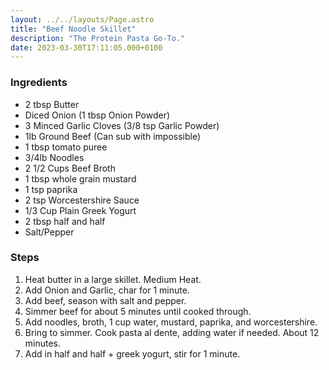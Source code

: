 ```yaml
---
layout: ../../layouts/Page.astro
title: "Beef Noodle Skillet"
description: "The Protein Pasta Go-To."
date: 2023-03-30T17:11:05.000+0100
---
```


### Ingredients

*   2 tbsp Butter
*   Diced Onion (1 tbsp Onion Powder)
*   3 Minced Garlic Cloves (3/8 tsp Garlic Powder)
*   1lb Ground Beef (Can sub with impossible)
*   1 tbsp tomato puree
*   3/4lb Noodles
*   2 1/2 Cups Beef Broth
*   1 tbsp whole grain mustard
*   1 tsp paprika
*   2 tsp Worcestershire Sauce
*   1/3 Cup Plain Greek Yogurt
*   2 tbsp half and half
*   Salt/Pepper

### Steps

1.  Heat butter in a large skillet. Medium Heat.
2.  Add Onion and Garlic, char for 1 minute.
3.  Add beef, season with salt and pepper.
4.  Simmer beef for about 5 minutes until cooked through.
5.  Add noodles, broth, 1 cup water, mustard, paprika, and worcestershire.
6.  Bring to simmer. Cook pasta al dente, adding water if needed. About 12 minutes.
7.  Add in half and half + greek yogurt, stir for 1 minute.